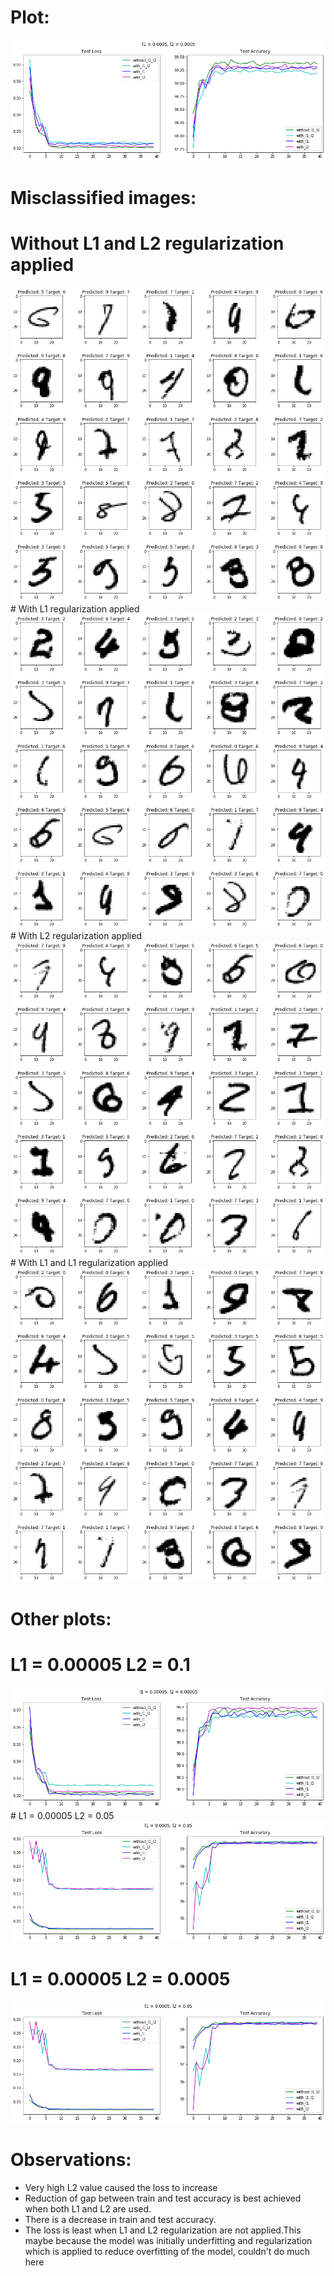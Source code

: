 # Plot:

<img src="0_0005.png"/>

# Misclassified images:

# Without L1 and L2 regularization applied
<img src="./no l1l2.png"/>
# With L1 regularization applied
<img src="./l1.png"/>
# With L2 regularization applied
<img src="./l2.png"/>
# With L1 and L1 regularization applied
<img src="./l1l2.png"/>

# Other plots:
# L1 = 0.00005 L2 = 0.1
<img src="0_00005.png"/>
# L1 = 0.00005 L2 = 0.05
<img src="0_00005-0_05.png"/>

# L1 = 0.00005 L2 = 0.0005
<img src="0_00005-0_05.png"/>

# Observations:

* Very high L2 value caused the loss to increase
* Reduction of gap between train and test accuracy is best achieved when both L1 and L2 are used.
* There is a decrease in train and test accuracy.
* The loss is least when L1 and L2 regularization are not applied.This maybe because the model was initially underfitting and regularization which is applied to reduce overfitting of the model, couldn't do much here
